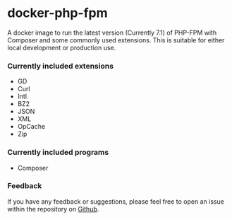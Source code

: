 # docker-php-fpm

A docker image to run the latest version (Currently 7.1) of PHP-FPM with
Composer and some commonly used extensions. This is suitable  for either local
development or production use.


### Currently included extensions

 - GD
 - Curl
 - Intl
 - BZ2
 - JSON
 - XML
 - OpCache
 - Zip


 ### Currently included programs

  - Composer


  ### Feedback

  If you have any feedback or suggestions, please feel free to open an issue
  within the repository on [Github](https://github.com/ssx/docker-php-fpm).

